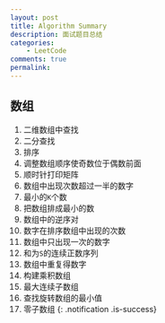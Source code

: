 ```yaml
---
layout: post
title: Algorithm Summary
description: 面试题目总结
categories:
    - LeetCode
comments: true
permalink: 
---
```

## 数组
  1.  二维数组中查找
  2.  二分查找
  3.  排序
  4.  调整数组顺序使奇数位于偶数前面
  5.  顺时针打印矩阵
  6.  数组中出现次数超过一半的数字
  7.  最小的`K`个数
  8.  把数组排成最小的数
  9.  数组中的逆序对
  10. 数字在排序数组中出现的次数
  11. 数组中只出现一次的数字
  12. 和为`S`的连续正数序列
  13. 数组中重复得数字
  14. 构建乘积数组
  15. 最大连续子数组
  16. 查找旋转数组的最小值
  17. 零子数组
{: .notification .is-success}